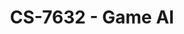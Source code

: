 ---
layout: course
title: CS-7632 - Game AI
aliases: GAI
course_id: CS-7632
permalink: /CS-7632/
avg_difficulty: 2.56
avg_rating: 4.71
avg_workload: 11.41
type: course_page
---